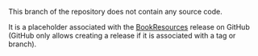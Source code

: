 This branch of the repository does not contain any source code.

It is a placeholder associated with the [BookResources](https://github.com/Kitware/vtk-book/releases/tag/book-resources) release on GitHub (GitHub only allows creating a release if it is associated with a tag or branch).
